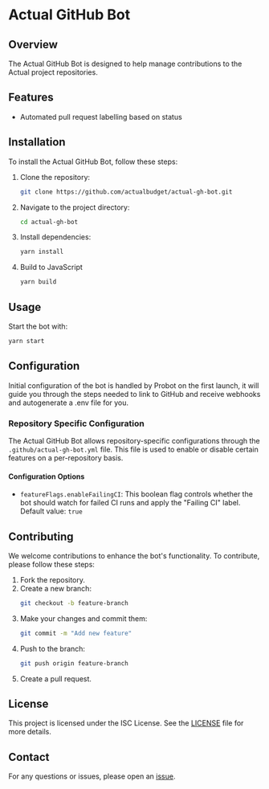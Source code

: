 # Actual GitHub Bot

## Overview

The Actual GitHub Bot is designed to help manage contributions to the Actual project repositories.

## Features
- Automated pull request labelling based on status

## Installation

To install the Actual GitHub Bot, follow these steps:

1. Clone the repository:
   ```bash
   git clone https://github.com/actualbudget/actual-gh-bot.git
   ```
2. Navigate to the project directory:
   ```bash
   cd actual-gh-bot
   ```
3. Install dependencies:
   ```bash
   yarn install
   ```
5. Build to JavaScript
   ```bash
   yarn build
   ```

## Usage

Start the bot with:
```bash
yarn start
```

## Configuration

Initial configuration of the bot is handled by Probot on the first launch, it will guide you through the steps needed to link to GitHub and receive webhooks and autogenerate a .env file for you.

### Repository Specific Configuration

The Actual GitHub Bot allows repository-specific configurations through the `.github/actual-gh-bot.yml` file. This file is used to enable or disable certain features on a per-repository basis.

#### Configuration Options

- `featureFlags.enableFailingCI`: This boolean flag controls whether the bot should watch for failed CI runs and apply the "Failing CI" label. Default value: `true`

## Contributing

We welcome contributions to enhance the bot's functionality. To contribute, please follow these steps:

1. Fork the repository.
2. Create a new branch:
   ```bash
   git checkout -b feature-branch
   ```
3. Make your changes and commit them:
   ```bash
   git commit -m "Add new feature"
   ```
4. Push to the branch:
   ```bash
   git push origin feature-branch
   ```
5. Create a pull request.

## License

This project is licensed under the ISC License. See the [LICENSE](LICENSE) file for more details.

## Contact

For any questions or issues, please open an [issue](https://github.com/actualbudget/actual-gh-bot/issues).

